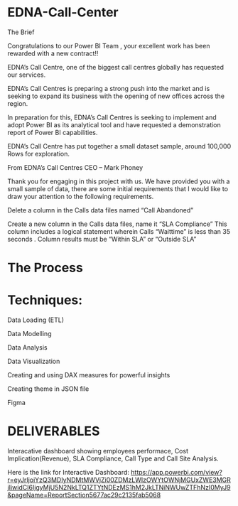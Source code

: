 # EDNA-Call-Center

The Brief

Congratulations to our Power BI Team , your excellent work has been rewarded with a new contract!!

EDNA’s Call Centre, one of the biggest call centres globally has requested our services.

EDNA’s Call Centres is preparing a strong push into the market and is seeking to expand its business with the opening of new offices across the region.

In preparation for this, EDNA’s Call Centres is seeking to implement and adopt Power BI as its analytical tool and have requested a demonstration report of Power BI capabilities.

EDNA’s Call Centre has put together a small dataset sample, around 100,000 Rows for exploration.

From EDNA’s Call Centres CEO – Mark Phoney

Thank you for engaging in this project with us. We have provided you with a small sample of data, there are some initial requirements that I would like to draw your attention to the following requirements.

Delete a column in the Calls data files named “Call Abandoned”

Create a new column in the Calls data files, name it “SLA Compliance” This column includes a logical statement wherein Calls “Waittime” is less than 35 seconds . Column results must be “Within SLA” or “Outside SLA”

# The Process 

# Techniques:

Data Loading (ETL)

Data Modelling

Data Analysis

Data Visualization

Creating and using DAX measures for powerful insights

Creating theme in JSON file

Figma

# DELIVERABLES

Interacative dashboard showing employees performace, Cost Implication(Revenue), SLA Compliance, Call Type and Call Site Analysis.

Here is the link for Interactive Dashboard: https://app.powerbi.com/view?r=eyJrIjoiYzQ3MDIyNDMtMWVjZi00ZDMzLWIzOWYtOWNjMGUxZWE3MGRjIiwidCI6IjgyMjU5N2NkLTQ1ZTYtNDEzMS1hM2JkLTNiNWUwZTFhNzI0MyJ9&pageName=ReportSection5677ac29c2135fab5068
